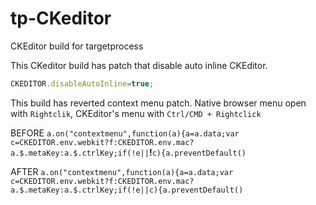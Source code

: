 # tp-CKeditor
CKEditor build for targetprocess

This CKeditor build has patch that disable auto inline CKEditor.
```js
CKEDITOR.disableAutoInline=true;
```
This build has reverted context menu patch. Native browser menu open with `Rightclik`, CKEditor's menu with `Ctrl/CMD + Rightclick`

BEFORE
`a.on("contextmenu",function(a){a=a.data;var c=CKEDITOR.env.webkit?f:CKEDITOR.env.mac?a.$.metaKey:a.$.ctrlKey;if(!e||`**!**`c){a.preventDefault()`

AFTER
`a.on("contextmenu",function(a){a=a.data;var c=CKEDITOR.env.webkit?f:CKEDITOR.env.mac?a.$.metaKey:a.$.ctrlKey;if(!e||c){a.preventDefault()`
